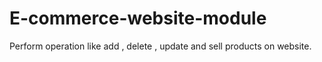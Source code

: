 # E-commerce-website-module
Perform operation like add , delete , update and sell products on website.
